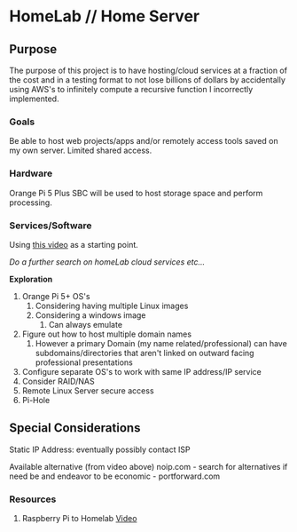 # HomeLab // Home Server

## Purpose

The purpose of this project is to have hosting/cloud services at a fraction of the cost and in a testing format to not lose billions of dollars by accidentally using AWS's to infinitely compute a recursive function I incorrectly implemented.

### Goals

Be able to host web projects/apps and/or remotely access tools saved on my own server. Limited shared access. 

### Hardware

Orange Pi 5 Plus SBC will be used to host storage space and perform processing.

### Services/Software 

Using [this video](https://www.youtube.com/watch?v=QdHvS0D1zAI) as a starting point.

*Do a further search on homeLab cloud services etc...*

**Exploration**
1. Orange Pi 5+ OS's 
   1. Considering having multiple Linux images
   2. Considering a windows image
      1. Can always emulate 
2. Figure out how to host multiple domain names
   1. However a primary Domain (my name related/professional) can have subdomains/directories that aren't linked on outward facing professional presentations
3. Configure separate OS's to work with same IP address/IP service
4. Consider RAID/NAS 
5. Remote Linux Server secure access
6. Pi-Hole


## Special Considerations

Static IP Address: eventually possibly contact ISP 

Available alternative (from video above) noip.com 
    - search for alternatives if need be and endeavor to be economic
    - portforward.com


### Resources

1. Raspberry Pi to Homelab [Video](https://www.youtube.com/watch?v=xVq_5f0aFlw&t=48s)

